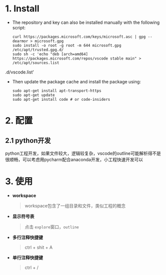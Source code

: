 
# 1. Install 
 - The repository and key can also be installed manually with the following script:
	```
    curl https://packages.microsoft.com/keys/microsoft.asc | gpg --dearmor > microsoft.gpg
    sudo install -o root -g root -m 644 microsoft.gpg /etc/apt/trusted.gpg.d/
    sudo sh -c 'echo "deb [arch=amd64] https://packages.microsoft.com/repos/vscode stable main" > /etc/apt/sources.list
    ```
.d/vscode.list'

 - Then update the package cache and install the package using:
	```
    sudo apt-get install apt-transport-https
    sudo apt-get update
    sudo apt-get install code # or code-insiders
    ```
# 2. 配置

## 2.1 python开发
python工程开发，如果文件较大，逻辑较复杂，vscode的outline可能解析得不是很顺畅，可以考虑用pycharm配合anaconda开发，小工程快速开发可以   
    
    
# 3. 使用  
- **workspace**
  > workspace包含了一组目录和文件，类似工程的概念
- **显示符号表**
  > 点击 `explore`窗口，`outline`
	
- **多行注释快捷键**
  > ctrl + shit + A	 
- **单行注释快捷键**
  > ctrl + /

